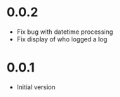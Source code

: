 0.0.2
=====

- Fix bug with datetime processing
- Fix display of who logged a log

0.0.1
=====

- Initial version